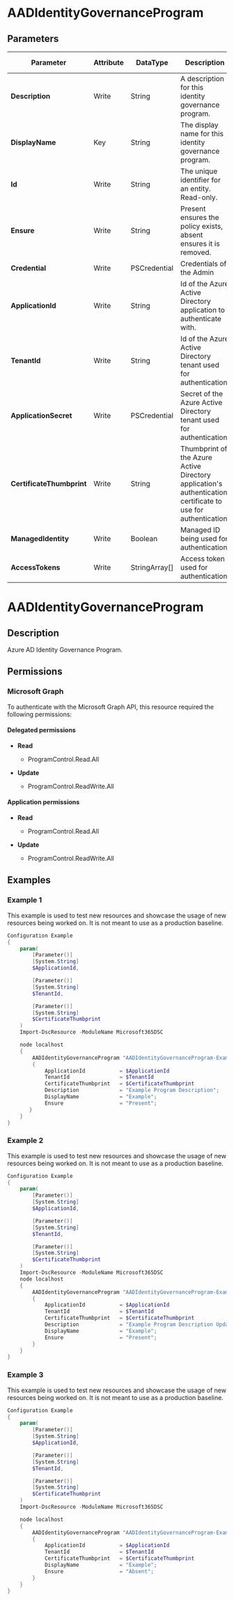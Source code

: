 ﻿# AADIdentityGovernanceProgram

## Parameters

| Parameter | Attribute | DataType | Description | Allowed Values |
| --- | --- | --- | --- | --- |
| **Description** | Write | String | A description for this identity governance program. | |
| **DisplayName** | Key | String | The display name for this identity governance program. | |
| **Id** | Write | String | The unique identifier for an entity. Read-only. | |
| **Ensure** | Write | String | Present ensures the policy exists, absent ensures it is removed. | `Present`, `Absent` |
| **Credential** | Write | PSCredential | Credentials of the Admin | |
| **ApplicationId** | Write | String | Id of the Azure Active Directory application to authenticate with. | |
| **TenantId** | Write | String | Id of the Azure Active Directory tenant used for authentication. | |
| **ApplicationSecret** | Write | PSCredential | Secret of the Azure Active Directory tenant used for authentication. | |
| **CertificateThumbprint** | Write | String | Thumbprint of the Azure Active Directory application's authentication certificate to use for authentication. | |
| **ManagedIdentity** | Write | Boolean | Managed ID being used for authentication. | |
| **AccessTokens** | Write | StringArray[] | Access token used for authentication. | |


# AADIdentityGovernanceProgram
## Description

Azure AD Identity Governance Program.

## Permissions

### Microsoft Graph

To authenticate with the Microsoft Graph API, this resource required the following permissions:

#### Delegated permissions

- **Read**

    - ProgramControl.Read.All

- **Update**

    - ProgramControl.ReadWrite.All

#### Application permissions

- **Read**

    - ProgramControl.Read.All

- **Update**

    - ProgramControl.ReadWrite.All

## Examples

### Example 1

This example is used to test new resources and showcase the usage of new resources being worked on.
It is not meant to use as a production baseline.

```powershell
Configuration Example
{
    param(
        [Parameter()]
        [System.String]
        $ApplicationId,

        [Parameter()]
        [System.String]
        $TenantId,

        [Parameter()]
        [System.String]
        $CertificateThumbprint
    )
    Import-DscResource -ModuleName Microsoft365DSC

    node localhost
    {
        AADIdentityGovernanceProgram "AADIdentityGovernanceProgram-Example"
        {
            ApplicationId           = $ApplicationId
            TenantId                = $TenantId
            CertificateThumbprint   = $CertificateThumbprint
            Description             = "Example Program Description";
            DisplayName             = "Example";
            Ensure                  = "Present";
       }
    }
}
```

### Example 2

This example is used to test new resources and showcase the usage of new resources being worked on.
It is not meant to use as a production baseline.

```powershell
Configuration Example
{
    param(
        [Parameter()]
        [System.String]
        $ApplicationId,

        [Parameter()]
        [System.String]
        $TenantId,

        [Parameter()]
        [System.String]
        $CertificateThumbprint
    )
    Import-DscResource -ModuleName Microsoft365DSC
    node localhost
    {
        AADIdentityGovernanceProgram "AADIdentityGovernanceProgram-Example"
        {
            ApplicationId           = $ApplicationId
            TenantId                = $TenantId
            CertificateThumbprint   = $CertificateThumbprint
            Description             = "Example Program Description Updated";
            DisplayName             = "Example";
            Ensure                  = "Present";
        }
    }
}
```

### Example 3

This example is used to test new resources and showcase the usage of new resources being worked on.
It is not meant to use as a production baseline.

```powershell
Configuration Example
{
    param(
        [Parameter()]
        [System.String]
        $ApplicationId,

        [Parameter()]
        [System.String]
        $TenantId,

        [Parameter()]
        [System.String]
        $CertificateThumbprint
    )
    Import-DscResource -ModuleName Microsoft365DSC

    node localhost
    {
        AADIdentityGovernanceProgram "AADIdentityGovernanceProgram-Example"
        {
            ApplicationId           = $ApplicationId
            TenantId                = $TenantId
            CertificateThumbprint   = $CertificateThumbprint
            DisplayName             = "Example";
            Ensure                  = "Absent";
        }
    }
}
```

